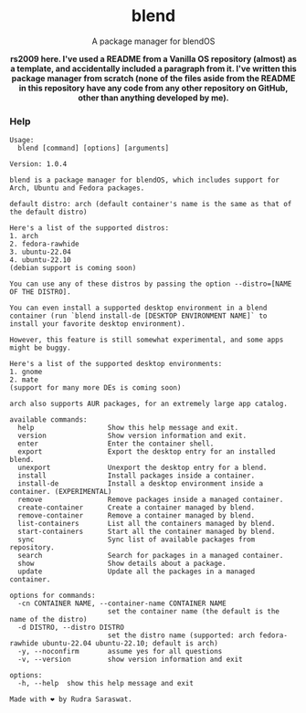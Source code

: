 <div align="center">
  <h1 align="center">blend</h1>
  <p align="center">A package manager for blendOS</p>
  <p align="center"><b>rs2009 here. I've used a README from a Vanilla OS repository (almost) as a template, and accidentally included a paragraph from it. I've written this package manager from scratch (none of the files aside from the README in this repository have any code from any other repository on GitHub, other than anything developed by me).</b></p>
</div>

### Help
```
Usage:
  blend [command] [options] [arguments]

Version: 1.0.4

blend is a package manager for blendOS, which includes support for Arch, Ubuntu and Fedora packages.

default distro: arch (default container's name is the same as that of the default distro)

Here's a list of the supported distros:
1. arch
2. fedora-rawhide
3. ubuntu-22.04
4. ubuntu-22.10
(debian support is coming soon)

You can use any of these distros by passing the option --distro=[NAME OF THE DISTRO].

You can even install a supported desktop environment in a blend container (run `blend install-de [DESKTOP ENVIRONMENT NAME]` to install your favorite desktop environment).

However, this feature is still somewhat experimental, and some apps might be buggy.

Here's a list of the supported desktop environments:
1. gnome
2. mate
(support for many more DEs is coming soon)

arch also supports AUR packages, for an extremely large app catalog.

available commands:
  help                  Show this help message and exit.
  version               Show version information and exit.
  enter                 Enter the container shell.
  export                Export the desktop entry for an installed blend.
  unexport              Unexport the desktop entry for a blend.
  install               Install packages inside a container.
  install-de            Install a desktop environment inside a container. (EXPERIMENTAL)
  remove                Remove packages inside a managed container.
  create-container      Create a container managed by blend.
  remove-container      Remove a container managed by blend.
  list-containers       List all the containers managed by blend.
  start-containers      Start all the container managed by blend.
  sync                  Sync list of available packages from repository.
  search                Search for packages in a managed container.
  show                  Show details about a package.
  update                Update all the packages in a managed container.

options for commands:
  -cn CONTAINER NAME, --container-name CONTAINER NAME
                        set the container name (the default is the name of the distro)
  -d DISTRO, --distro DISTRO
                        set the distro name (supported: arch fedora-rawhide ubuntu-22.04 ubuntu-22.10; default is arch)
  -y, --noconfirm       assume yes for all questions
  -v, --version         show version information and exit

options:
  -h, --help  show this help message and exit

Made with ❤ by Rudra Saraswat.
```

